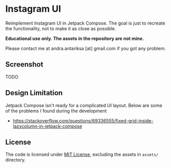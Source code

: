 # Instagram UI

Reimplement Instagram UI in Jetpack Compose. The goal is just to recreate the functionality, not to
make it as close as possible.

**Educational use only. The assets in the repository are not mine.**

Please contact me at andra.antariksa \[at] gmail.com if you got any problem.

## Screenshot

TODO

## Design Limitation

Jetpack Compose isn't ready for a complicated UI layout. Below are some of the problems I found
during the development

- https://stackoverflow.com/questions/69336555/fixed-grid-inside-lazycolumn-in-jetpack-compose

## License

The code is licensed under [MIT License](LICENSE), excluding the assets in `assets/` directory.
